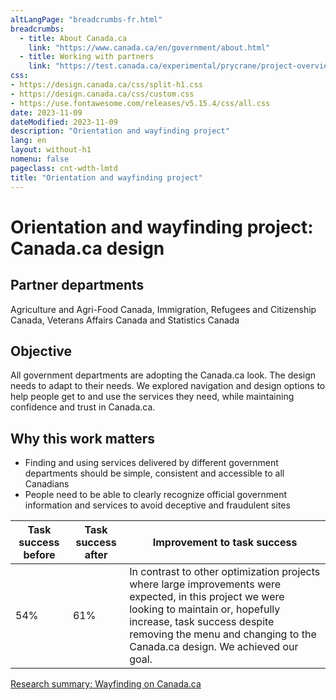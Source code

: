 ```yaml
---
altLangPage: "breadcrumbs-fr.html"
breadcrumbs:
  - title: About Canada.ca
    link: "https://www.canada.ca/en/government/about.html"
  - title: Working with partners
    link: "https://test.canada.ca/experimental/prycrane/project-overview/project-overview-en-01.html"  
css:
- https://design.canada.ca/css/split-h1.css
- https://design.canada.ca/css/custom.css
- https://use.fontawesome.com/releases/v5.15.4/css/all.css
date: 2023-11-09
dateModified: 2023-11-09
description: "Orientation and wayfinding project"
lang: en
layout: without-h1
nomenu: false
pageclass: cnt-wdth-lmtd
title: "Orientation and wayfinding project"
---
```

<h1 property="name" id="wb-cont" dir="ltr"><span class="stacked"><span>Orientation and wayfinding project</span>: <span>Canada.ca design</span></span></h1>
<h2>Partner departments</h2>
<p>Agriculture and Agri-Food Canada, Immigration, Refugees and Citizenship Canada, Veterans Affairs Canada and Statistics Canada</p>
<h2>Objective</h2>
<p>All government departments are adopting the Canada.ca look. The design needs to adapt to their needs. We explored navigation and design options to help people get to and use the services they need, while maintaining confidence and trust in Canada.ca.</p>
<h2>Why this work matters</h2>
<ul>
  <li class="custli">Finding and using services delivered by different government departments should be simple, consistent and accessible to all Canadians</li>
  <li class="custli">People need to be able to clearly recognize official government information and services to avoid deceptive and fraudulent sites</li>
</ul>
<div class="row mrgn-tp-lg">
  <div class="col-md-10">
    <table class="table small">
      <thead>
        <tr style="">
          <th scope="col">Task success before</th>
          <th scope="col">Task success after</th>
          <th scope="col">Improvement to task success</th>
        </tr>
      </thead>
      <tbody>
        <tr>
          <td class="table-smnum">54%</td>
          <td class="table-smnum">61%</td>
          <td class="table-smnum">In contrast to other optimization projects where large improvements were expected, in this project we were looking to maintain or, hopefully increase, task success despite removing the menu and changing to the Canada.ca design. We achieved our goal.</td>
        </tr>
      </tbody>
    </table>
    <p><a href="https://blog.canada.ca/research-summaries/wayfinding-on-canada-ca.html">Research summary: Wayfinding on Canada.ca</a></p>
  </div>
</div>
